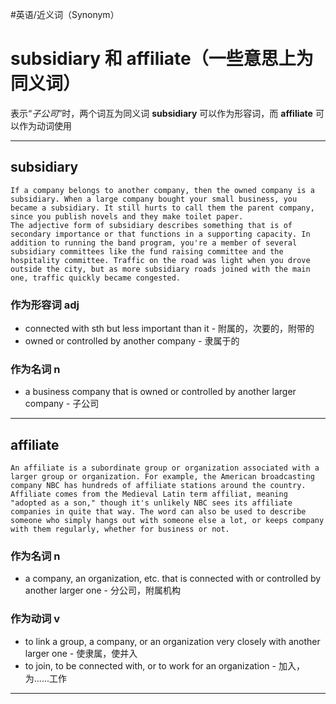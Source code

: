 #英语/近义词（Synonym） 
# subsidiary 和 affiliate（一些意思上为同义词）
表示“*子公司*”时，两个词互为同义词
**subsidiary** 可以作为形容词，而 **affiliate** 可以作为动词使用

---
## subsidiary

```
If a company belongs to another company, then the owned company is a subsidiary. When a large company bought your small business, you became a subsidiary. It still hurts to call them the parent company, since you publish novels and they make toilet paper.
The adjective form of subsidiary describes something that is of secondary importance or that functions in a supporting capacity. In addition to running the band program, you're a member of several subsidiary committees like the fund raising committee and the hospitality committee. Traffic on the road was light when you drove outside the city, but as more subsidiary roads joined with the main one, traffic quickly became congested.
```

### 作为形容词 adj
- connected with sth but less important than it - 附属的，次要的，附带的
- owned or controlled by another company - 隶属于的
### 作为名词 n
- a business company that is owned or controlled by another larger company - 子公司
---
## affiliate

```
An affiliate is a subordinate group or organization associated with a larger group or organization. For example, the American broadcasting company NBC has hundreds of affiliate stations around the country.
Affiliate comes from the Medieval Latin term affiliat, meaning "adopted as a son," though it's unlikely NBC sees its affiliate companies in quite that way. The word can also be used to describe someone who simply hangs out with someone else a lot, or keeps company with them regularly, whether for business or not.
```
### 作为名词 n
- a company, an organization, etc. that is connected with or controlled by another larger one - 分公司，附属机构
### 作为动词 v
- to link a group, a company, or an organization very closely with another larger one - 使隶属，使并入
- to join, to be connected with, or to work for an organization - 加入，为......工作
---